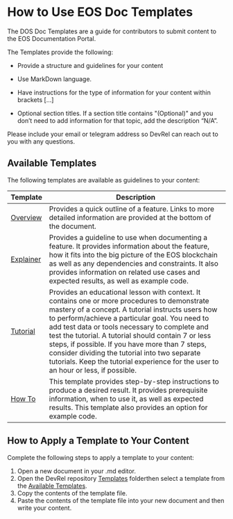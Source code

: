 # How to Use EOS Doc Templates

The DOS Doc Templates are a guide for contributors to submit content to the EOS Documentation Portal. 

The Templates provide the following:

* Provide a structure and guidelines for your content

* Use MarkDown language.

* Have instructions for the type of information for your content within brackets [...]

* Optional section titles. 
If a section title contains "(Optional)" and you don’t need to add information for that topic, add the description “N/A”.

Please include your email or telegram address so DevRel can reach out to you with any questions.

## Available Templates

The following templates are available as guidelines to your content:

| Template | Description|
| --- | ---|
|[Overview](../Templates/Feature-Overview-Template.md)| Provides a quick outline of a feature. Links to more detailed information are provided at the bottom of the document.|
|[Explainer](../Templates/Feature-Explainer-Template.md)|Provides a guideline to use when documenting a feature. It provides information about the feature, how it fits into the big picture of the EOS blockchain as well as any dependencies and constraints. It also provides information on related use cases and expected results, as well as example code.|
|[Tutorial](../Templates/Tutorial-Template.md)| Provides an educational lesson with context. It contains one or more procedures to demonstrate mastery of a concept. A tutorial instructs users how to perform/achieve a particular goal. You need to add test data or tools necessary to complete and test the tutorial. A tutorial should contain 7 or less steps, if possible. If you have more than 7 steps, consider dividing the tutorial into two separate tutorials. Keep the tutorial experience for the user to an hour or less, if possible.|     
|[How To](../Templates/How-to-Template.md)| This template provides step-by-step instructions to produce a desired result. It provides prerequisite information, when to use it,  as well as expected results. This template also provides an option for example code.|

## How to Apply a Template to Your Content
Complete the following steps to apply a template to your content:
1. Open a new document in your .md editor.
2. Open the DevRel repository [Templates](../Templates/index.md) folderthen select a template from the [Available Templates](#available-templates).
3. Copy the contents of the template file.
4. Paste the contents of the template file into your new document and then write your content.


